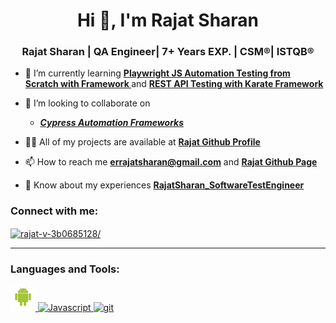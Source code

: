 <h1 align="center">Hi 👋, I'm Rajat Sharan </h1>
<h3 align="center">Rajat Sharan  | QA Engineer| 7+ Years EXP. | CSM®| ISTQB®</h3>
								
- 🌱 I’m currently learning <a href ="https://www.udemy.com/course/playwright-tutorials-automation-testing/">
	<b> Playwright JS Automation Testing from Scratch with Framework </b> </a>
	 and <a href ="https://www.udemy.com/course/rest-api-testing-with-karate-framework//">
	<b> REST API Testing with Karate Framework </b> </a>

- 👯 I’m looking to collaborate on 
	- <a href="https://github.com/stars/rajatt95/lists/cypress-automation-frameworks"> <b> <i> Cypress Automation Frameworks </i> </b> </a>
- 👨‍💻 All of my projects are available at <a href="https://github.com/RajatSharan"><b>Rajat Github Profile</b></a>

- 📫 How to reach me **errajatsharan@gmail.com** and <a href="https://github.com/RajatSharan/"> <b> Rajat Github Page</b></a>

- 📄 Know about my experiences <a href=""><b>RajatSharan_SoftwareTestEngineer</b></a>

<h3 align="left">Connect with me:</h3>
<p align="left"> <a href="linkedin.com/in/rajat-sharan-15a19244" target="blank"><img align="center" src="https://raw.githubusercontent.com/rahuldkjain/github-profile-readme-generator/master/src/images/icons/Social/linked-in-alt.svg" alt="rajat-v-3b0685128/" height="30" width="40" /></a></p>

<!-- <ul class="icons">
	<li><a href="linkedin.com/in/rajat-sharan-15a19244" class="icon brands fa-linkedin"><span class="label">LinkedIn</span></a></li>
</ul> -->
-------------------------------------

<h3 align="left">Languages and Tools:</h3>
<p align="left"> <a href="https://developer.android.com" target="_blank" rel="noreferrer"> <img src="https://raw.githubusercontent.com/devicons/devicon/master/icons/android/android-original-wordmark.svg" alt="android" width="40" height="40"/> </a> <a href="https://www.javascript.com/" target="_blank" rel="noreferrer"> <img src="https://upload.wikimedia.org/wikipedia/commons/9/99/Unofficial_JavaScript_logo_2.svg" alt="Javascript" width="40" height="40"/> </a> <a href="https://git-scm.com/" target="_blank" rel="noreferrer"> <img src="https://www.vectorlogo.zone/logos/git-scm/git-scm-icon.svg" alt="git" width="40" height="40"/> </a> </p>
